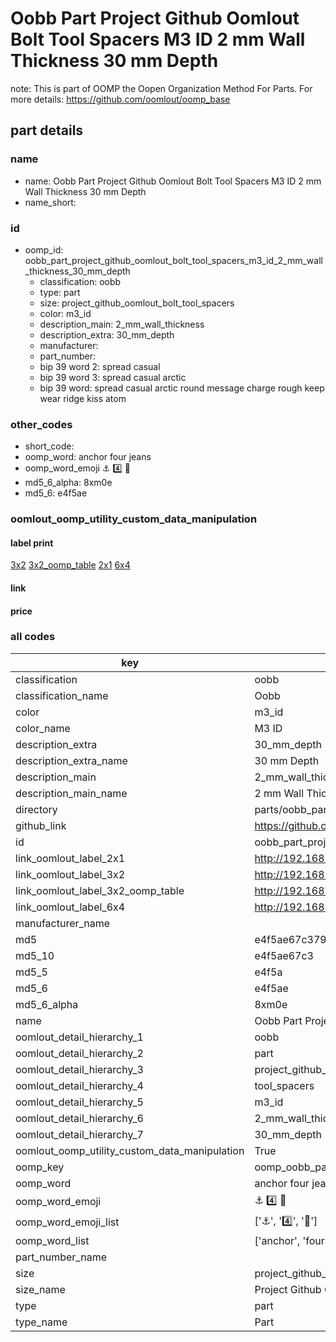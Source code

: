 # Oobb Part Project Github Oomlout Bolt Tool Spacers M3 ID 2 mm Wall Thickness 30 mm Depth  

note: This is part of OOMP the Oopen Organization Method For Parts. For more details: https://github.com/oomlout/oomp_base

##  part details
  







### name
* name: Oobb Part Project Github Oomlout Bolt Tool Spacers M3 ID 2 mm Wall Thickness 30 mm Depth
* name_short: 
### id
* oomp_id: oobb_part_project_github_oomlout_bolt_tool_spacers_m3_id_2_mm_wall_thickness_30_mm_depth
  * classification: oobb
  * type: part
  * size: project_github_oomlout_bolt_tool_spacers
  * color: m3_id
  * description_main: 2_mm_wall_thickness
  * description_extra: 30_mm_depth
  * manufacturer: 
  * part_number: 
  * bip 39 word 2: spread casual
  * bip 39 word 3: spread casual arctic
  * bip 39 word: spread casual arctic round message charge rough keep wear ridge kiss atom

### other_codes
* short_code: 
* oomp_word: anchor four jeans
* oomp_word_emoji :anchor: :four: :jeans:
* md5_6_alpha: 8xm0e
* md5_6: e4f5ae






### oomlout_oomp_utility_custom_data_manipulation
#### label print
[3x2](http://192.168.1.245:1112/?label=oomp%208xm0e)
[3x2_oomp_table](http://192.168.1.108:1112/?label=oomp%208xm0e)
[2x1](http://192.168.1.242:1112/?label=oomp%208xm0e)
[6x4](http://192.168.1.55:1112/?label=oomp%208xm0e)    

#### link

                              

#### price







### all codes 
| key | value |  
| --- | --- |  
| classification | oobb |  
| classification_name | Oobb |  
| color | m3_id |  
| color_name | M3 ID |  
| description_extra | 30_mm_depth |  
| description_extra_name | 30 mm Depth |  
| description_main | 2_mm_wall_thickness |  
| description_main_name | 2 mm Wall Thickness |  
| directory | parts/oobb_part_project_github_oomlout_bolt_tool_spacers_m3_id_2_mm_wall_thickness_30_mm_depth |  
| github_link | https://github.com/oomlout/oomlout_oomp_part_src/tree/main/parts/oobb_part_project_github_oomlout_bolt_tool_spacers_m3_id_2_mm_wall_thickness_30_mm_depth |  
| id | oobb_part_project_github_oomlout_bolt_tool_spacers_m3_id_2_mm_wall_thickness_30_mm_depth |  
| link_oomlout_label_2x1 | http://192.168.1.242:1112/?label=oomp%208xm0e |  
| link_oomlout_label_3x2 | http://192.168.1.245:1112/?label=oomp%208xm0e |  
| link_oomlout_label_3x2_oomp_table | http://192.168.1.108:1112/?label=oomp%208xm0e |  
| link_oomlout_label_6x4 | http://192.168.1.55:1112/?label=oomp%208xm0e |  
| manufacturer_name |  |  
| md5 | e4f5ae67c379d7889a45fbc61648ee98 |  
| md5_10 | e4f5ae67c3 |  
| md5_5 | e4f5a |  
| md5_6 | e4f5ae |  
| md5_6_alpha | 8xm0e |  
| name | Oobb Part Project Github Oomlout Bolt Tool Spacers M3 ID 2 mm Wall Thickness 30 mm Depth |  
| oomlout_detail_hierarchy_1 | oobb |  
| oomlout_detail_hierarchy_2 | part |  
| oomlout_detail_hierarchy_3 | project_github_bolt |  
| oomlout_detail_hierarchy_4 | tool_spacers |  
| oomlout_detail_hierarchy_5 | m3_id |  
| oomlout_detail_hierarchy_6 | 2_mm_wall_thickness |  
| oomlout_detail_hierarchy_7 | 30_mm_depth |  
| oomlout_oomp_utility_custom_data_manipulation | True |  
| oomp_key | oomp_oobb_part_project_github_oomlout_bolt_tool_spacers_m3_id_2_mm_wall_thickness_30_mm_depth |  
| oomp_word | anchor four jeans |  
| oomp_word_emoji | :anchor: :four: :jeans: |  
| oomp_word_emoji_list | [':anchor:', ':four:', ':jeans:'] |  
| oomp_word_list | ['anchor', 'four', 'jeans'] |  
| part_number_name |  |  
| size | project_github_oomlout_bolt_tool_spacers |  
| size_name | Project Github Oomlout Bolt Tool Spacers |  
| type | part |  
| type_name | Part |  
